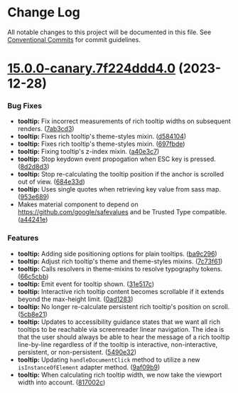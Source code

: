 # Change Log

All notable changes to this project will be documented in this file.
See [Conventional Commits](https://conventionalcommits.org) for commit guidelines.

# [15.0.0-canary.7f224ddd4.0](https://github.com/material-components/material-components-web/compare/v14.0.0...v15.0.0-canary.7f224ddd4.0) (2023-12-28)


### Bug Fixes

* **tooltip:** Fix incorrect measurements of rich tooltip widths on subsequent renders. ([7ab3cd3](https://github.com/material-components/material-components-web/commit/7ab3cd3c82b92e741be2e67ead5c44a0ceabe794))
* **tooltip:** Fixes rich tooltip's theme-styles mixin. ([d584104](https://github.com/material-components/material-components-web/commit/d584104537cafcb624ea14f6b8b9ff6ea937d49a))
* **tooltip:** Fixes rich tooltip's theme-styles mixin. ([697fbde](https://github.com/material-components/material-components-web/commit/697fbdebd4bfaa85e0901855d11c8e7febc9c991))
* **tooltip:** Fixing tooltip's z-index mixin. ([a40e3c7](https://github.com/material-components/material-components-web/commit/a40e3c7684ea43f4a75f6afc75a0b8a34f49b674))
* **tooltip:** Stop keydown event propogation when ESC key is pressed. ([8d2d8d3](https://github.com/material-components/material-components-web/commit/8d2d8d3c4dbe6c2a17a5de099d59f7503101999f))
* **tooltip:** Stop re-calculating the tooltip position if the anchor is scrolled out of view. ([684e33d](https://github.com/material-components/material-components-web/commit/684e33d250337e53e46fec26c97b382ba85f60d0))
* **tooltip:** Uses single quotes when retrieving key value from sass map. ([953e689](https://github.com/material-components/material-components-web/commit/953e689f3bad9b0a2b3c384470fc82a2d4b8df92))
* Makes material component to depend on https://github.com/google/safevalues and be Trusted Type compatible. ([a44241e](https://github.com/material-components/material-components-web/commit/a44241e5428e7f83733b2bd8ab7acc851fc2fb85))


### Features

* **tooltip:** Adding side positioning options for plain tooltips. ([ba9c296](https://github.com/material-components/material-components-web/commit/ba9c29637109e300121c79a902df12310d9cf9fe))
* **tooltip:** Adjust rich tooltip's theme and theme-styles mixins. ([7c73f61](https://github.com/material-components/material-components-web/commit/7c73f6134470aaf1ef7f7ab931ba0c658116cf18))
* **tooltip:** Calls resolvers in theme-mixins to resolve typography tokens. ([66c5cbb](https://github.com/material-components/material-components-web/commit/66c5cbb9446da83a6c48570e12b1ab71cae3c77f))
* **tooltip:** Emit event for tooltip shown. ([31e517c](https://github.com/material-components/material-components-web/commit/31e517cea3002785ad2936ebc6ef12317b9d4133))
* **tooltip:** Interactive rich tooltip content becomes scrollable if it extends beyond the max-height limit. ([0ad1283](https://github.com/material-components/material-components-web/commit/0ad128337d689ca084fbda457a7204daa750b792))
* **tooltip:** No longer re-calculate persistent rich tooltip's position on scroll. ([5cb8e21](https://github.com/material-components/material-components-web/commit/5cb8e2174bb381556fc684283748659b322dc158))
* **tooltip:** Updates to accessibility guidance states that we want all rich tooltips to be reachable via screenreader linear navigation. The idea is that the user should always be able to hear the message of a rich tooltip line-by-line regardless of if the tooltip is interactive, non-interactive, persistent, or non-persistent. ([5490e32](https://github.com/material-components/material-components-web/commit/5490e32e718b4357ee6b58c329fdae28f89ea171))
* **tooltip:** Updating `handleDocumentClick` method to utilize a new `isInstanceOfElement` adapter method. ([9af09b9](https://github.com/material-components/material-components-web/commit/9af09b967a7c01c6c45d2afb5cbb00f0e43904ce))
* **tooltip:** When calculating rich tooltip width, we now take the viewport width into account. ([817002c](https://github.com/material-components/material-components-web/commit/817002c296d5a9220c2b940e3383fdd42ca2aa87))
